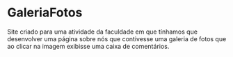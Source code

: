 # GaleriaFotos
Site criado para uma atividade da faculdade em que tínhamos que desenvolver uma página sobre nós que contivesse uma galeria de fotos que ao clicar na imagem exibisse uma caixa de comentários. 
